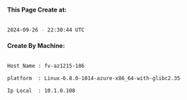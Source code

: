 
   
#### This Page Create at:

```bash

2024-09-26 - 22:30:44 UTC

```

#### Create By Machine:

```bash

Host Name : fv-az1215-186

platform  : Linux-6.8.0-1014-azure-x86_64-with-glibc2.35

Ip Local  : 10.1.0.108

```

